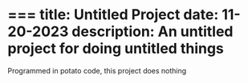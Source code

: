 === 
title: Untitled Project
date: 11-20-2023
description: An untitled project for doing untitled things
=== 
Programmed in potato code, this project does nothing